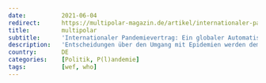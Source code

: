 ```yaml
---
date:          2021-06-04
redirect:      https://multipolar-magazin.de/artikel/internationaler-pandemievertrag
title:         multipolar
subtitle:      'Internationaler Pandemievertrag: Ein globaler Automatismus wird installiert'
description:   'Entscheidungen über den Umgang mit Epidemien werden dem demokratischen Prozess entzogen.'
country:       DE
categories:    [Politik, P(l)andemie]
tags:          [wef, who]
---
```

